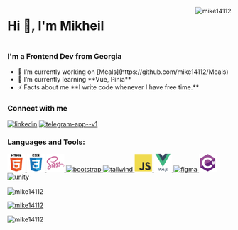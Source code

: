 <div style="display:flex; justify-content:space-between; align-content: center;">
<h1 >Hi 👋, I'm Mikheil</h1>


<p align="left"> <img src="https://komarev.com/ghpvc/?username=mike14112&label=Profile%20views&color=0e75b6&style=flat" alt="mike14112" /> </p>

</div>
<h3 align="left">I'm a Frontend Dev from Georgia

</h3>

<ul>
<li align="left">
 🔭 I’m currently working on [Meals](https://github.com/mike14112/Meals)
</li>

<li align="left">
🌱 I’m currently learning **Vue, Pinia**
</li>
<li align="left">
⚡ Facts about me **I write code whenever I have free time.**
</li>

</ul>
<h3 align="left">Connect with me</h3>
<p align="left">
<a href="https://linkedin.com/in/https://www.linkedin.com/in/mikheil-avetisiani/" target="_blank"><img width="48" height="48" src="https://img.icons8.com/color/48/linkedin.png" alt="linkedin"/></a>
<a href="https://t.me/Mike_14112" target="_blank"><img  src="https://img.icons8.com/color/48/telegram-app--v1.png" alt="telegram-app--v1"/></a>
</p>

<h3 align="left">Languages and Tools:</h3>
<p align="left"> <a href="https://developer.mozilla.org/en-US/docs/Web/HTML" target="_blank" rel="noreferrer"> <img src="https://raw.githubusercontent.com/devicons/devicon/master/icons/html5/html5-original-wordmark.svg" alt="html5" width="40" height="40"/> </a>  <a href="https://www.w3schools.com/css/" target="_blank" rel="noreferrer"> <img src="https://raw.githubusercontent.com/devicons/devicon/master/icons/css3/css3-original-wordmark.svg" alt="css3" width="40" height="40"/> </a> <a href="https://sass-lang.com" target="_blank" rel="noreferrer"> <img src="https://raw.githubusercontent.com/devicons/devicon/master/icons/sass/sass-original.svg" alt="sass" width="40" height="40"/> </a>  <a href="https://getbootstrap.com" target="_blank" rel="noreferrer"> <img src="https://getbootstrap.com/docs/5.3/assets/brand/bootstrap-logo-shadow.png" alt="bootstrap" width="40" height="40"/> </a> <a href="https://tailwindcss.com/" target="_blank" rel="noreferrer"> <img src="https://www.vectorlogo.zone/logos/tailwindcss/tailwindcss-icon.svg" alt="tailwind" width="40" height="40"/> </a> <a href="https://developer.mozilla.org/en-US/docs/Web/JavaScript" target="_blank" rel="noreferrer"> <img src="https://raw.githubusercontent.com/devicons/devicon/master/icons/javascript/javascript-original.svg" alt="javascript" width="40" height="40"/> </a> <a href="https://vuejs.org/" target="_blank" rel="noreferrer"> <img src="https://raw.githubusercontent.com/devicons/devicon/master/icons/vuejs/vuejs-original-wordmark.svg" alt="vuejs" width="40" height="40"/> </a>   <a href="https://www.figma.com/" target="_blank" rel="noreferrer"> <img src="https://www.vectorlogo.zone/logos/figma/figma-icon.svg" alt="figma" width="40" height="40"/> </a>  <a href="https://www.w3schools.com/cs/" target="_blank" rel="noreferrer"> <img src="https://raw.githubusercontent.com/devicons/devicon/master/icons/csharp/csharp-original.svg" alt="csharp" width="40" height="40"/> </a> <a href="https://unity.com/" target="_blank" rel="noreferrer"> <img src="https://www.vectorlogo.zone/logos/unity3d/unity3d-icon.svg" alt="unity" width="40" height="40"/> </a>  </p>



<p><img align="center" src="https://github-readme-stats.vercel.app/api/top-langs?username=mike14112&showicons=true&locale=en&layout=compact" alt="mike14112" /></p>

<p align="left"> <a href="https://github.com/ryo-ma/github-profile-trophy"><img src="https://github-profile-trophy.vercel.app/?username=mike14112" alt="mike14112" /></a> </p>

<p><img align="center" src="https://github-readme-streak-stats.herokuapp.com/?user=mike14112&theme=dark" alt="mike14112" /></p>


